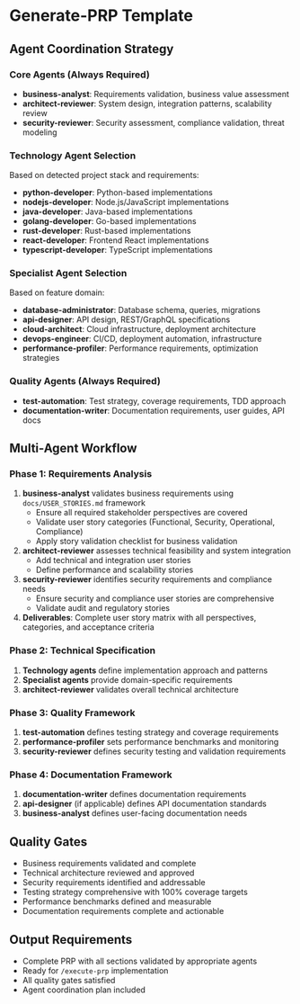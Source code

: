 # Generate-PRP Template

## Agent Coordination Strategy

### Core Agents (Always Required)
- **business-analyst**: Requirements validation, business value assessment
- **architect-reviewer**: System design, integration patterns, scalability review
- **security-reviewer**: Security assessment, compliance validation, threat modeling

### Technology Agent Selection
Based on detected project stack and requirements:
- **python-developer**: Python-based implementations
- **nodejs-developer**: Node.js/JavaScript implementations
- **java-developer**: Java-based implementations
- **golang-developer**: Go-based implementations
- **rust-developer**: Rust-based implementations
- **react-developer**: Frontend React implementations
- **typescript-developer**: TypeScript implementations

### Specialist Agent Selection
Based on feature domain:
- **database-administrator**: Database schema, queries, migrations
- **api-designer**: API design, REST/GraphQL specifications
- **cloud-architect**: Cloud infrastructure, deployment architecture
- **devops-engineer**: CI/CD, deployment automation, infrastructure
- **performance-profiler**: Performance requirements, optimization strategies

### Quality Agents (Always Required)
- **test-automation**: Test strategy, coverage requirements, TDD approach
- **documentation-writer**: Documentation requirements, user guides, API docs

## Multi-Agent Workflow

### Phase 1: Requirements Analysis
1. **business-analyst** validates business requirements using `docs/USER_STORIES.md` framework
   - Ensure all required stakeholder perspectives are covered
   - Validate user story categories (Functional, Security, Operational, Compliance)
   - Apply story validation checklist for business validation
2. **architect-reviewer** assesses technical feasibility and system integration
   - Add technical and integration user stories
   - Define performance and scalability stories
3. **security-reviewer** identifies security requirements and compliance needs
   - Ensure security and compliance user stories are comprehensive
   - Validate audit and regulatory stories
4. **Deliverables**: Complete user story matrix with all perspectives, categories, and acceptance criteria

### Phase 2: Technical Specification
1. **Technology agents** define implementation approach and patterns
2. **Specialist agents** provide domain-specific requirements
3. **architect-reviewer** validates overall technical architecture

### Phase 3: Quality Framework
1. **test-automation** defines testing strategy and coverage requirements
2. **performance-profiler** sets performance benchmarks and monitoring
3. **security-reviewer** defines security testing and validation requirements

### Phase 4: Documentation Framework
1. **documentation-writer** defines documentation requirements
2. **api-designer** (if applicable) defines API documentation standards
3. **business-analyst** defines user-facing documentation needs

## Quality Gates
- Business requirements validated and complete
- Technical architecture reviewed and approved
- Security requirements identified and addressable
- Testing strategy comprehensive with 100% coverage targets
- Performance benchmarks defined and measurable
- Documentation requirements complete and actionable

## Output Requirements
- Complete PRP with all sections validated by appropriate agents
- Ready for `/execute-prp` implementation
- All quality gates satisfied
- Agent coordination plan included